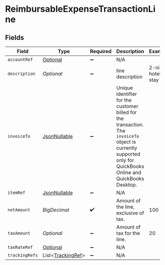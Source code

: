 # ReimbursableExpenseTransactionLine


## Fields

| Field                                                                                                                                                           | Type                                                                                                                                                            | Required                                                                                                                                                        | Description                                                                                                                                                     | Example                                                                                                                                                         |
| --------------------------------------------------------------------------------------------------------------------------------------------------------------- | --------------------------------------------------------------------------------------------------------------------------------------------------------------- | --------------------------------------------------------------------------------------------------------------------------------------------------------------- | --------------------------------------------------------------------------------------------------------------------------------------------------------------- | --------------------------------------------------------------------------------------------------------------------------------------------------------------- |
| `accountRef`                                                                                                                                                    | [Optional<RecordRef>](../../models/components/RecordRef.md)                                                                                                     | :heavy_minus_sign:                                                                                                                                              | N/A                                                                                                                                                             |                                                                                                                                                                 |
| `description`                                                                                                                                                   | *Optional<String>*                                                                                                                                              | :heavy_minus_sign:                                                                                                                                              | line description                                                                                                                                                | 2-night hotel stay                                                                                                                                              |
| `invoiceTo`                                                                                                                                                     | [JsonNullable<InvoiceTo>](../../models/components/InvoiceTo.md)                                                                                                 | :heavy_minus_sign:                                                                                                                                              | Unique identifier for the customer billed for the transaction. The `invoiceTo` object is currently supported only for QuickBooks Online and QuickBooks Desktop. |                                                                                                                                                                 |
| `itemRef`                                                                                                                                                       | [JsonNullable<ItemRef>](../../models/components/ItemRef.md)                                                                                                     | :heavy_minus_sign:                                                                                                                                              | N/A                                                                                                                                                             |                                                                                                                                                                 |
| `netAmount`                                                                                                                                                     | *BigDecimal*                                                                                                                                                    | :heavy_check_mark:                                                                                                                                              | Amount of the line, exclusive of tax.                                                                                                                           | 100                                                                                                                                                             |
| `taxAmount`                                                                                                                                                     | *Optional<BigDecimal>*                                                                                                                                          | :heavy_minus_sign:                                                                                                                                              | Amount of tax for the line.                                                                                                                                     | 20                                                                                                                                                              |
| `taxRateRef`                                                                                                                                                    | [Optional<RecordRef>](../../models/components/RecordRef.md)                                                                                                     | :heavy_minus_sign:                                                                                                                                              | N/A                                                                                                                                                             |                                                                                                                                                                 |
| `trackingRefs`                                                                                                                                                  | List<[TrackingRef](../../models/components/TrackingRef.md)>                                                                                                     | :heavy_minus_sign:                                                                                                                                              | N/A                                                                                                                                                             |                                                                                                                                                                 |